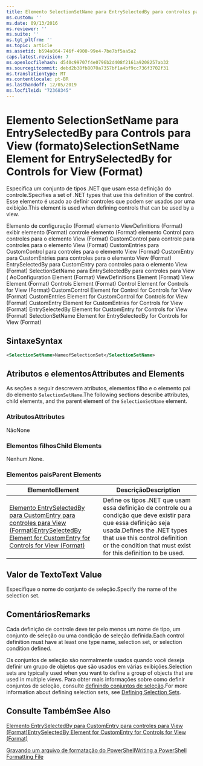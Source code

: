 ```yaml
---
title: Elemento SelectionSetName para EntrySelectedBy para controles para View (Format) | Microsoft Docs
ms.custom: ''
ms.date: 09/13/2016
ms.reviewer: ''
ms.suite: ''
ms.tgt_pltfrm: ''
ms.topic: article
ms.assetid: b594a064-746f-4900-99e4-7be7bf5aa5a2
caps.latest.revision: 7
ms.openlocfilehash: d540c99707f4e0796b2d408f2161a9208257ab32
ms.sourcegitcommit: debd2b38fb8070a7357bf1a4bf9cc736f3702f31
ms.translationtype: MT
ms.contentlocale: pt-BR
ms.lasthandoff: 12/05/2019
ms.locfileid: "72368345"
---
```

# <a name="selectionsetname-element-for-entryselectedby-for-controls-for-view-format"></a><span data-ttu-id="62910-102">Elemento SelectionSetName para EntrySelectedBy para Controls para View (formato)</span><span class="sxs-lookup"><span data-stu-id="62910-102">SelectionSetName Element for EntrySelectedBy for Controls for View (Format)</span></span>

<span data-ttu-id="62910-103">Especifica um conjunto de tipos .NET que usam essa definição do controle.</span><span class="sxs-lookup"><span data-stu-id="62910-103">Specifies a set of .NET types that use this definition of the control.</span></span> <span data-ttu-id="62910-104">Esse elemento é usado ao definir controles que podem ser usados por uma exibição.</span><span class="sxs-lookup"><span data-stu-id="62910-104">This element is used when defining controls that can be used by a view.</span></span>

<span data-ttu-id="62910-105">Elemento de configuração (Format) elemento ViewDefinitions (Format) exibir elemento (Format) controle elemento (Format) elemento Control para controles para o elemento View (Format) CustomControl para controle para controles para o elemento View (Format) CustomEntries para CustomControl para controles para o elemento View (Format) CustomEntry para CustomEntries para controles para o elemento View (Format) EntrySelectedBy para CustomEntry para controles para o elemento View (Format) SelectionSetName para EntrySelectedBy para controles para View ( Ao</span><span class="sxs-lookup"><span data-stu-id="62910-105">Configuration Element (Format) ViewDefinitions Element (Format) View Element (Format) Controls Element (Format) Control Element for Controls for View (Format) CustomControl Element for Control for Controls for View (Format) CustomEntries Element for CustomControl for Controls for View (Format) CustomEntry Element for CustomEntries for Controls for View (Format) EntrySelectedBy Element for CustomEntry for Controls for View (Format) SelectionSetName Element for EntrySelectedBy for Controls for View (Format)</span></span>

## <a name="syntax"></a><span data-ttu-id="62910-106">Sintaxe</span><span class="sxs-lookup"><span data-stu-id="62910-106">Syntax</span></span>

```xml
<SelectionSetName>NameofSelectionSet</SelectionSetName>

```

## <a name="attributes-and-elements"></a><span data-ttu-id="62910-107">Atributos e elementos</span><span class="sxs-lookup"><span data-stu-id="62910-107">Attributes and Elements</span></span>

<span data-ttu-id="62910-108">As seções a seguir descrevem atributos, elementos filho e o elemento pai do elemento `SelectionSetName`.</span><span class="sxs-lookup"><span data-stu-id="62910-108">The following sections describe attributes, child elements, and the parent element of the `SelectionSetName` element.</span></span>

### <a name="attributes"></a><span data-ttu-id="62910-109">Atributos</span><span class="sxs-lookup"><span data-stu-id="62910-109">Attributes</span></span>

<span data-ttu-id="62910-110">Não</span><span class="sxs-lookup"><span data-stu-id="62910-110">None</span></span>

### <a name="child-elements"></a><span data-ttu-id="62910-111">Elementos filhos</span><span class="sxs-lookup"><span data-stu-id="62910-111">Child Elements</span></span>

<span data-ttu-id="62910-112">Nenhum.</span><span class="sxs-lookup"><span data-stu-id="62910-112">None.</span></span>

### <a name="parent-elements"></a><span data-ttu-id="62910-113">Elementos pais</span><span class="sxs-lookup"><span data-stu-id="62910-113">Parent Elements</span></span>

|<span data-ttu-id="62910-114">Elemento</span><span class="sxs-lookup"><span data-stu-id="62910-114">Element</span></span>|<span data-ttu-id="62910-115">Descrição</span><span class="sxs-lookup"><span data-stu-id="62910-115">Description</span></span>|
|-------------|-----------------|
|[<span data-ttu-id="62910-116">Elemento EntrySelectedBy para CustomEntry para controles para View (Format)</span><span class="sxs-lookup"><span data-stu-id="62910-116">EntrySelectedBy Element for CustomEntry for Controls for View (Format)</span></span>](./entryselectedby-element-for-customentry-for-controls-for-view-format.md)|<span data-ttu-id="62910-117">Define os tipos .NET que usam essa definição de controle ou a condição que deve existir para que essa definição seja usada.</span><span class="sxs-lookup"><span data-stu-id="62910-117">Defines the .NET types that use this control definition or the condition that must exist for this definition to be used.</span></span>|

## <a name="text-value"></a><span data-ttu-id="62910-118">Valor de Texto</span><span class="sxs-lookup"><span data-stu-id="62910-118">Text Value</span></span>

<span data-ttu-id="62910-119">Especifique o nome do conjunto de seleção.</span><span class="sxs-lookup"><span data-stu-id="62910-119">Specify the name of the selection set.</span></span>

## <a name="remarks"></a><span data-ttu-id="62910-120">Comentários</span><span class="sxs-lookup"><span data-stu-id="62910-120">Remarks</span></span>

<span data-ttu-id="62910-121">Cada definição de controle deve ter pelo menos um nome de tipo, um conjunto de seleção ou uma condição de seleção definida.</span><span class="sxs-lookup"><span data-stu-id="62910-121">Each control definition must have at least one type name, selection set, or selection condition defined.</span></span>

<span data-ttu-id="62910-122">Os conjuntos de seleção são normalmente usados quando você deseja definir um grupo de objetos que são usados em várias exibições.</span><span class="sxs-lookup"><span data-stu-id="62910-122">Selection sets are typically used when you want to define a group of objects that are used in multiple views.</span></span> <span data-ttu-id="62910-123">Para obter mais informações sobre como definir conjuntos de seleção, consulte [definindo conjuntos de seleção](./defining-selection-sets.md).</span><span class="sxs-lookup"><span data-stu-id="62910-123">For more information about defining selection sets, see [Defining Selection Sets](./defining-selection-sets.md).</span></span>

## <a name="see-also"></a><span data-ttu-id="62910-124">Consulte Também</span><span class="sxs-lookup"><span data-stu-id="62910-124">See Also</span></span>

[<span data-ttu-id="62910-125">Elemento EntrySelectedBy para CustomEntry para controles para View (Format)</span><span class="sxs-lookup"><span data-stu-id="62910-125">EntrySelectedBy Element for CustomEntry for Controls for View (Format)</span></span>](./entryselectedby-element-for-customentry-for-controls-for-view-format.md)

[<span data-ttu-id="62910-126">Gravando um arquivo de formatação do PowerShell</span><span class="sxs-lookup"><span data-stu-id="62910-126">Writing a PowerShell Formatting File</span></span>](./writing-a-powershell-formatting-file.md)
